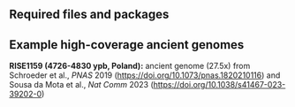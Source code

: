 ## Required files and packages

## Example high-coverage ancient genomes

**RISE1159 (4726-4830 ypb, Poland):** ancient genome (27.5x) from Schroeder et al., *PNAS* 2019 (https://doi.org/10.1073/pnas.1820210116) and Sousa da Mota et al., *Nat Comm* 2023 (https://doi.org/10.1038/s41467-023-39202-0)
